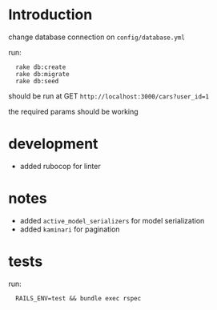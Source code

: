 # Introduction

change database connection on `config/database.yml`

run:
  ```
    rake db:create
    rake db:migrate
    rake db:seed
  ```

should be run at GET `http://localhost:3000/cars?user_id=1`

the required params should be working


# development

- added rubocop for linter

# notes

- added `active_model_serializers` for model serialization
- added `kaminari` for pagination

# tests

run:
  ```
    RAILS_ENV=test && bundle exec rspec
  ```